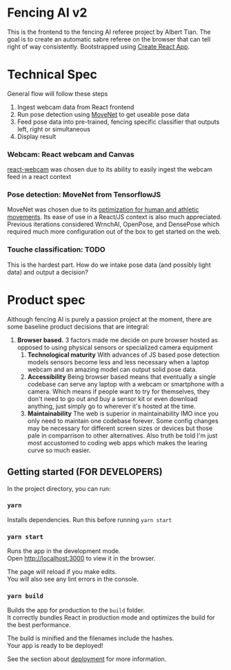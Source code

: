 # Fencing AI v2

This is the frontend to the fencing AI referee project by Albert Tian. The goal is to create an automatic sabre referee on the browser that can tell right of way consistently. Bootstrapped using [Create React App](https://github.com/facebook/create-react-app).

# Technical Spec
General flow will follow these steps
1. Ingest webcam data from React frontend
2. Run pose detection using [MoveNet](https://github.com/tensorflow/tfjs-models/tree/master/pose-detection/src/movenet) to get useable pose data
3. Feed pose data into pre-trained, fencing specific classifier that outputs left, right or simultaneous
4. Display result

### Webcam: React webcam and Canvas
[react-webcam](https://www.npmjs.com/package/react-webcam) was chosen due to its ability to easily ingest the webcam feed in a react context

### Pose detection: MoveNet from TensorflowJS
MoveNet was chosen due to its [optimization for human and athletic movements](https://blog.tensorflow.org/2021/05/next-generation-pose-detection-with-movenet-and-tensorflowjs.html). Its ease of use in a React/JS context is also much appreciated. Previous iterations considered WrnchAI, OpenPose, and DensePose which required much more configuration out of the box to get started on the web.

### Touche classification: TODO
This is the hardest part. How do we intake pose data (and possibly light data) and output a decision?

# Product spec
Although fencing AI is purely a passion project at the moment, there are some baseline product decisions that are integral:
1. **Browser based.** 3 factors made me decide on pure browser hosted as opposed to using physical sensors or specialized camera equipment
   1. **Technological maturity** With advances of JS based pose detection models sensors become less and less necessary when a laptop webcam and an amazing model can output solid pose data.
   2. **Accessibility** Being browser based means that eventually a single codebase can serve any laptop with a webcam or smartphone with a camera. Which means if people want to try for themselves, they don't need to go out and buy a sensor kit or even download anything, just simply go to wherever it's hosted at the time.
   3. **Maintainability** The web is superior in maintainability IMO ince you only need to maintain one codebase forever. Some config changes may be necessary for different screen sizes or devices but those pale in comparrison to other alternatives. Also truth be told I'm just most accustomed to coding web apps which makes the learing curve so much easier. 

## Getting started (FOR DEVELOPERS)

In the project directory, you can run:

### `yarn`
Installs dependencies. Run this before running `yarn start`

### `yarn start`

Runs the app in the development mode.\
Open [http://localhost:3000](http://localhost:3000) to view it in the browser.

The page will reload if you make edits.\
You will also see any lint errors in the console.

### `yarn build`

Builds the app for production to the `build` folder.\
It correctly bundles React in production mode and optimizes the build for the best performance.

The build is minified and the filenames include the hashes.\
Your app is ready to be deployed!

See the section about [deployment](https://facebook.github.io/create-react-app/docs/deployment) for more information.
